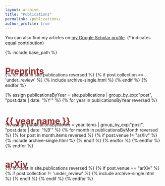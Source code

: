 ```yaml
---
layout: archive
title: "Publications"
permalink: /publications/
author_profile: true
---
```


<!-- {% if author.googlescholar %}
  You can also find my articles on <u><a href="{{author.googlescholar}}">my Google Scholar profile</a>.</u>
{% endif %} -->

You can also find my articles on <a href="https://scholar.google.com/citations?user=YCHJZOMAAAAJ&hl=en" target="_blank">my Google Scholar profile</a>. (* indicates equal contribution)

{% include base_path %}

<!-- <h1 style="margin: 1.25em 0px -0.5em; padding: 0px; color: brown;">Theses</h1>
{% for post in site.publications reversed %}
  {% if post.venue == "UCLA Electronic Theses and Dissertations" %}
    {% include archive-single.html %}
  {% endif %}
{% endfor %} -->

<h1 style="margin: 1.25em 0px -0.5em; padding: 0px; color: brown;">Preprints</h1>
{% for post in site.publications reversed %}
  {% if post.collection == 'under_review' %}
    {% include archive-single.html %}
  {% endif %}
{% endfor %}

{% assign publicationsByYear = site.publications | group_by_exp:"post", "post.date | date: '%Y'" %}
{% for year in publicationsByYear reversed %}
  <h1 style="margin: 1.5em 0px -0.5em; padding: 0px; color: brown;">{{ year.name }}</h1>
  {% assign publicationsByMonth = year.items | group_by_exp:"post", "post.date | date: '%B'" %}
  {% for month in publicationsByMonth reversed %}
    {% for post in month.items reversed %}
      {% if post.venue != "arXiv" %}
        {% include archive-single.html %}
      {% endif %}
    {% endfor %}
  {% endfor %}
{% endfor %}

<h1 style="margin: 1.25em 0px -0.5em; padding: 0px; color: brown;">arXiv</h1>
{% for post in site.publications reversed %}
  {% if post.venue == "arXiv" %}
    {% if post.collection != 'under_review' %}
      {% include archive-single.html %}
    {% endif %}
  {% endif %}
{% endfor %}

